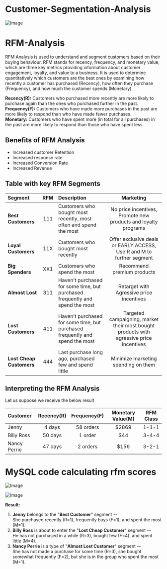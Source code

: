 # Customer-Segmentation-Analysis
![Image](https://github.com/user-attachments/assets/5713fe4a-4714-4d95-8438-95cb72e81e1a)
# RFM-Analysis
RFM Analysis is used to understand and segment customers based on their buying behaviour. RFM stands for recency, frequency, and monetary value, which are three key metrics providing information about customer engagement, loyalty, and value to a business. It is used to determine quantitatively which customers are the best ones by examining how recently a customer has purchased (Recency), how often they purchase (Frequency), and how much the customer spends (Monetary).

<b>Recency(R):</b> Customers who purchased more recently are more likely to purchase again than the ones who purchased further in the past.<br/>
<b>Frequency(F):</b> Customers who have made more purchases in the past are more likely to respond than who have made fewer purchases.<br/>
<b>Monetary:</b> Customers who have spent more (in total for all purchases) in the past are more likely to respond than those who have spent less.

## Benefits of RFM Analysis

* Increased customer Retention
* Increased response rate
* Increased Conversion Rate
* Increased Revenue

## Table with key RFM Segments

| Segment | RFM | Description | Marketing |
|:--------|:---:|:------------|:---------:|
|<b>Best Customers</b>| 111 | Customers who bought most recently, most often and spend the most | No price incentives, Promote new products and loyalty programs |
|<b>Loyal Customers</b>| 11X | Customers who bought most recently | Offer exclusive deals or EARLY ACCESS, Use R and M to further segment |
|<b>Big Spenders</b>| XX1 | Customers who spend the most | Recommend premium products |
|<b>Almost Lost</b>| 311 | Haven't purchased for some time, but purchased frequently and spend the most | Retarget with Agressive price incentives |
|<b>Lost Customers</b>| 411 |Haven't purchased for some time, but purchased frequently and spend the most | Targeted campaigning, market their most bought products with agressive price incentives |
|<b>Lost Cheap Customers</b>| 444 | Last purchase long ago, purchased few and spend little | Minimize marketing spending on them |

## Interpreting the RFM  Analysis

Let us suppose we receive the below result

| Customer | Recency(R) | Frequency(F) | Monetary Value(M) | RFM Class |
|:---------|:----------:|:------------:|:-----------------:|:---------:|
|Jenny|4 days|58 orders|$2869|1-1-1|
|Billy Ross|50 days|1 order|$44|3-4-4|
|Nancy Perrie|47 days|2 orders|$156|3-2-1|
# MySQL code calculating rfm scores
![Image](https://github.com/user-attachments/assets/c19207f5-3fdb-4811-867a-aaa2089d6eae)

![Image](https://github.com/user-attachments/assets/70535253-721b-4909-afb3-eeb7ee78194c)

<b>Result:</b><br/>
1. <b>Jenny</b> belongs to the "<b>Best Customer</b>" segment --<br/>
She purchased recently (R=1), frequently buys (F=1), and spent the most (M=1).
2. <b>Billy Ross</b> is about to enter the "<b>Lost Cheap Customer</b>" segment --<br/>
He has not purchased in a while (R=3), bought few (F=4), and spent little (M=4).
3. <b>Nancy Perrie</b> is a type of "<b>Almost Lost Customer</b>" segment --<br/>
She has not made a purchase for some time (R=3), she bought somewhat frequently (F=2), but she is in the group who spent the most (M=1).
